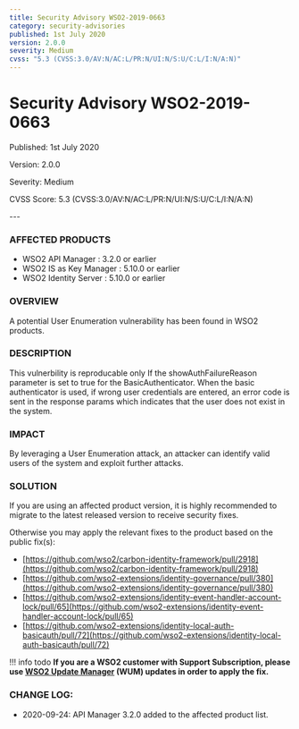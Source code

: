 ```yaml
---
title: Security Advisory WSO2-2019-0663
category: security-advisories
published: 1st July 2020
version: 2.0.0
severity: Medium
cvss: "5.3 (CVSS:3.0/AV:N/AC:L/PR:N/UI:N/S:U/C:L/I:N/A:N)"
---
```


# Security Advisory WSO2-2019-0663

<p class="doc-info">Published: 1st July 2020</p>
<p class="doc-info">Version: 2.0.0</p>
<p class="doc-info">Severity: Medium</p>
<p class="doc-info">CVSS Score: 5.3 (CVSS:3.0/AV:N/AC:L/PR:N/UI:N/S:U/C:L/I:N/A:N)</p>
---

### AFFECTED PRODUCTS
* WSO2 API Manager : 3.2.0 or earlier
* WSO2 IS as Key Manager : 5.10.0 or earlier
* WSO2 Identity Server : 5.10.0 or earlier


### OVERVIEW
A potential User Enumeration vulnerability has been found in WSO2 products.


### DESCRIPTION
This vulnerbility is reproducable only If the showAuthFailureReason parameter is set to true for the BasicAuthenticator. When the basic authenticator is used, if wrong user credentials are entered, an error code is sent in the response params which indicates that the user does not exist in the system.


### IMPACT
By leveraging a User Enumeration attack, an attacker can identify valid users of the system and exploit further attacks.


### SOLUTION
If you are using an affected product version, it is highly recommended to migrate to the latest released version to receive security fixes.

Otherwise you may apply the relevant fixes to the product based on the public fix(s):

* [https://github.com/wso2/carbon-identity-framework/pull/2918](https://github.com/wso2/carbon-identity-framework/pull/2918)
* [https://github.com/wso2-extensions/identity-governance/pull/380](https://github.com/wso2-extensions/identity-governance/pull/380)
* [https://github.com/wso2-extensions/identity-event-handler-account-lock/pull/65](https://github.com/wso2-extensions/identity-event-handler-account-lock/pull/65)
* [https://github.com/wso2-extensions/identity-local-auth-basicauth/pull/72](https://github.com/wso2-extensions/identity-local-auth-basicauth/pull/72)


!!! info todo
    **If you are a WSO2 customer with Support Subscription, please use [WSO2 Update Manager](https://wso2.com/updates/wum) (WUM) updates in order to apply the fix.**


### CHANGE LOG:
* 2020-09-24: API Manager 3.2.0 added to the affected product list.